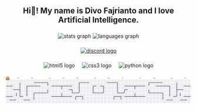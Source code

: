<h2 align="center">Hi👋! My name is Divo Fajrianto and I love Artificial Intelligence.</h2>

###

<div align="center">
  <img src="https://github-readme-stats.vercel.app/api?username=divofajrianto24&hide_title=false&hide_rank=false&show_icons=true&include_all_commits=true&count_private=true&disable_animations=false&theme=dracula&locale=en&hide_border=false" height="150" alt="stats graph"  />
  
  <!-- Top Languages (fixed) -->
  <img src="https://github-readme-stats.vercel.app/api/top-langs?username=divofajrianto24&layout=compact&langs_count=5&theme=dracula&hide_border=false&hide=html&cache_seconds=1800" height="150" alt="languages graph"  />
</div>

###

<div align="center">
  <a href="https://github.com/divofajrianto24" target="_blank">
    <img src="https://raw.githubusercontent.com/maurodesouza/profile-readme-generator/master/src/assets/icons/social/discord/default.svg" width="52" height="40" alt="discord logo"  />
  </a>
</div>

###

<div align="center">
  <img src="https://cdn.jsdelivr.net/gh/devicons/devicon/icons/html5/html5-original.svg" height="40" alt="html5 logo"  />
  <img width="12" />
  <img src="https://cdn.jsdelivr.net/gh/devicons/devicon/icons/css3/css3-original.svg" height="40" alt="css3 logo"  />
  <img width="12" />
  <img src="https://cdn.jsdelivr.net/gh/devicons/devicon/icons/python/python-original.svg" height="40" alt="python logo"  />
</div>

###

<picture>
  <source media="(prefers-color-scheme: dark)" srcset="https://raw.githubusercontent.com/divofajrianto24/divofajrianto24/output/pacman-contribution-graph-dark.svg">
  <source media="(prefers-color-scheme: light)" srcset="https://raw.githubusercontent.com/divofajrianto24/divofajrianto24/output/pacman-contribution-graph.svg">
  <img alt="pacman contribution graph" src="https://raw.githubusercontent.com/divofajrianto24/divofajrianto24/output/pacman-contribution-graph.svg">
</picture>

